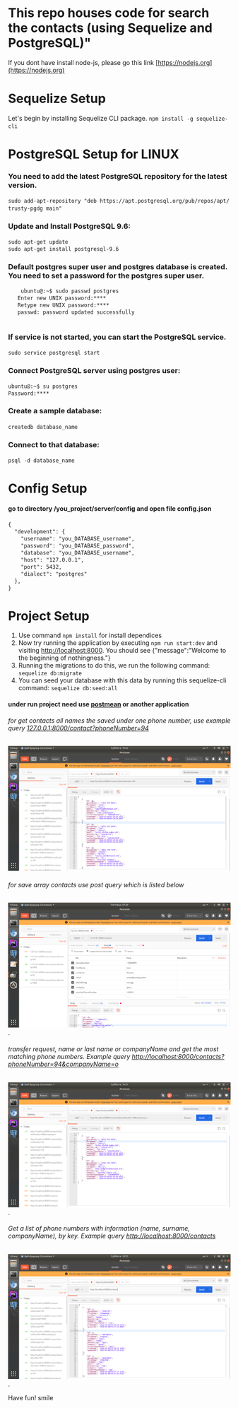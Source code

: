 # This repo houses code for search the contacts  (using Sequelize and PostgreSQL)"

If you dont have install  node-js, please go this link [https://nodejs.org](https://nodejs.org)

# Sequelize Setup

Let's begin by installing Sequelize CLI package. ```npm install -g sequelize-cli```

# PostgreSQL Setup for LINUX 

### You need to add the latest PostgreSQL repository for the latest version.
  
```sudo add-apt-repository "deb https://apt.postgresql.org/pub/repos/apt/ trusty-pgdg main"```

### Update and Install PostgreSQL 9.6:
    
```$xslt
sudo apt-get update
sudo apt-get install postgresql-9.6

```

### Default postgres super user and postgres database is created. You need to set a password for the postgres super user.

```
    ubuntu@:~$ sudo passwd postgres
   Enter new UNIX password:****
   Retype new UNIX password:****
   passwd: password updated successfully
   
   ```
   
   ### If service is not started, you can start the PostgreSQL service.
       
``` sudo service postgresql start ```

### Connect PostgreSQL server using postgres user:
    
``` 
ubuntu@:~$ su postgres
Password:****
 ```
        
 ### Create a sample database:
  
  ```createdb database_name```
  
  ### Connect to that database:
      
``` psql -d database_name ```


# Config Setup

#### go to directory /you_project/server/config and open file config.json

```$xslt
{
  "development": {
    "username": "you_DATABASE_username",
    "password": "you_DATABASE_password",
    "database": "you_DATABASE_username",
    "host": "127.0.0.1",
    "port": 5432,
    "dialect": "postgres"
  },
}
```


# Project Setup

1. Use command  ```npm install``` for install dependices
2. Now try running the application by executing ```npm run start:dev```
and visiting [http://localhost:8000](http://localhost:8000). 
You should see {"message":"Welcome to the beginning of nothingness."}
3. Running the migrations to do this, we run the following command:  ```sequelize db:migrate```
4. You can seed your database with this data by running this sequelize-cli command: ```sequelize db:seed:all```

#### under run project need use [postmean](https://www.getpostman.com/apps) or another application


###### for get contacts all names the saved under one phone number, use example query [127.0.0.1:8000/contact?phoneNumber=94](127.0.0.1:8000/contact?phoneNumber=94)
![alt text](screenshots/get_scr.png?raw=true "get contacts all names")


###### for save array contacts use post query which is listed below
![alt text](screenshots/post.png "save array contacts").


###### transfer request, name or last name or companyName and get the most matching phone numbers. Example query [http://localhost:8000/contacts?phoneNumber=94&companyName=o](http://localhost:8000/contacts?phoneNumber=94&companyName=o)
![alt text](screenshots/query_scr.png "save array contacts").


###### Get a list of phone numbers with information (name, surname, companyName), by key. Example query [http://localhost:8000/contacts](http://localhost:8000/contacts)
![alt text](screenshots/phone.png "Get a list of phone numbers").






Have fun! smile